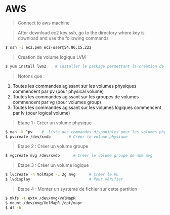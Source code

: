 # AWS

> Connect to aws machine

> After download ec2 key ssh, go to the directory where key is download and use the following commands

```sh 
$ ssh -i ec2.pem ec2-user@54.86.15.222
```

> Creation de volume logique LVM

```sh
$ yum install lvm2    # installer le package permettant la création de volume 
```

> Notons que :

1. Toutes les commandes agissant sur les volumes physiques commencent par pv (pour physical volume)
2. Toutes les commandes agissant sur les groupes de volumes commencent par vg (pour volumes group)
3. Toutes les commandes agissant sur les volumes logiques commencent par lv (pour logical volume)

> Etape 1 : Créer un volume physique 

```sh
$ man -k ^pv    #  liste des commandes disponibles pour les volumes physiques
$ pvcreate /dev/xvdb        # Créer le volume physique 
```

> Etape 2 : Créer un volume groupe

```sh
$ vgcreate mvg /dev/xvdb      # Créer le volume groupe de nom mvg
```

> Etape 3 : Créer un volume logique 

```sh
$ lvcreate -n VolMapR -L 2g mvg      # Créer le VL
$ lvdisplay                          # Pour vérifier
```

> Etape 4 : Monter un système de fichier sur cette partition

```sh
$ mkfs -t ext4 /dev/mvg/VolMapR 
$ mount /dev/mvg/VolMapR /opt/mapr
$ df -h
```
